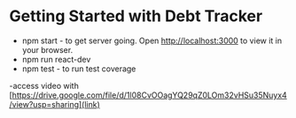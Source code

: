 # Getting Started with Debt Tracker

- npm start - to get server going. Open [http://localhost:3000](http://localhost:3000) to view it in your browser.
- npm run react-dev
- npm test - to run test coverage

-access video with [https://drive.google.com/file/d/1l08CvOOagYQ29qZ0LOm32vHSu35Nuyx4/view?usp=sharing](link)

